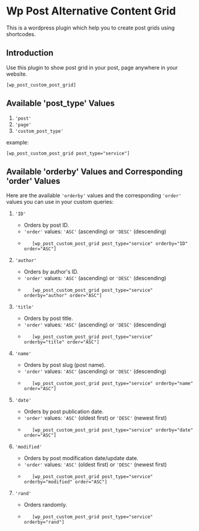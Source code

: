 # Wp Post Alternative Content Grid

This is a wordpress plugin which help you to create post grids using shortcodes.

## Introduction

Use this plugin to show post grid in your post, page anywhere in your website.
```
[wp_post_custom_post_grid]
```

## Available 'post_type' Values
1. `'post'`
2. `'page'`
3. `'custom_post_type'`

example:
```
[wp_post_custom_post_grid post_type="service"]
```

## Available 'orderby' Values and Corresponding 'order' Values

Here are the available `'orderby'` values and the corresponding `'order'` values you can use in your custom queries:

1. `'ID'`

   - Orders by post ID.
   - `'order'` values: `'ASC'` (ascending) or `'DESC'` (descending)
   - ```
        [wp_post_custom_post_grid post_type="service" orderby="ID" order="ASC"]
        ```

2. `'author'`

   - Orders by author's ID.
   - `'order'` values: `'ASC'` (ascending) or `'DESC'` (descending)
   - ```
        [wp_post_custom_post_grid post_type="service" orderby="author" order="ASC"]
        ```

3. `'title'`

   - Orders by post title.
   - `'order'` values: `'ASC'` (ascending) or `'DESC'` (descending)
   - ```
        [wp_post_custom_post_grid post_type="service" orderby="title" order="ASC"]
        ```

4. `'name'`

   - Orders by post slug (post name).
   - `'order'` values: `'ASC'` (ascending) or `'DESC'` (descending)
   - ```
        [wp_post_custom_post_grid post_type="service" orderby="name" order="ASC"]
        ```

5. `'date'`

   - Orders by post publication date.
   - `'order'` values: `'ASC'` (oldest first) or `'DESC'` (newest first)
   - ```
        [wp_post_custom_post_grid post_type="service" orderby="date" order="ASC"]
        ```

6. `'modified'`

   - Orders by post modification date/update date.
   - `'order'` values: `'ASC'` (oldest first) or `'DESC'` (newest first)
   - ```
        [wp_post_custom_post_grid post_type="service" orderby="modified" order="ASC"]
        ```

7. `'rand'`
   - Orders randomly.
   - ```
        [wp_post_custom_post_grid post_type="service" orderby="rand"]
        ```